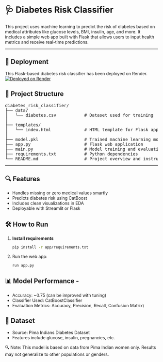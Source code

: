 # 🩺 Diabetes Risk Classifier

This project uses machine learning to predict the risk of diabetes based on medical attributes like glucose levels, BMI, insulin, age, and more. It includes a simple web app built with Flask that allows users to input health metrics and receive real-time predictions.

---

## 🚀 Deployment

This Flask-based diabetes risk classifier has been deployed on Render.
[![Deployed on Render](https://img.shields.io/badge/Deployed-Render-green)](https://diabetes-risk-classifier.onrender.com)

## 📁 Project Structure

<pre>
diabetes_risk_classifier/
├── data/
│   └── diabetes.csv           # Dataset used for training
│
├── templates/
│   └── index.html             # HTML template for Flask app
│
├── model.pkl                  # Trained machine learning model
├── app.py                     # Flask web application
├── main.py                    # Model training and evaluation script
├── requirements.txt           # Python dependencies
└── README.md                  # Project overview and instructions
</pre>

---

## 🔍 Features
- Handles missing or zero medical values smartly
- Predicts diabetes risk using CatBoost
- Includes clean visualizations in EDA
- Deployable with Streamlit or Flask

## 🛠️ How to Run

1. **Install requirements**  
   ```bash
   pip install -r app/requirements.txt

2. Run the web app:
    ```bash
   run app.py

## 📊 Model Performance - 
- Accuracy: ~0.75 (can be improved with tuning)
- Classifier Used: CatBoostClassifier
- Evaluation Metrics: Accuracy, Precision, Recall, Confusion Matrix\

## 🧪 Dataset
- Source: Pima Indians Diabetes Dataset
- Features include glucose, insulin, pregnancies, etc.

🔍 Note: This model is based on data from Pima Indian women only. Results may not generalize to other populations or genders.


